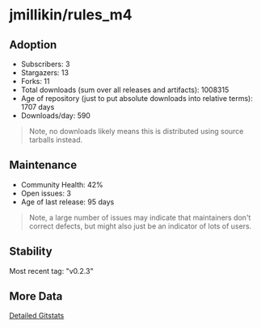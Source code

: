 # jmillikin/rules_m4

## Adoption

- Subscribers: 3
- Stargazers: 13
- Forks: 11
- Total downloads (sum over all releases and artifacts): 1008315
- Age of repository (just to put absolute downloads into relative terms): 1707 days
- Downloads/day: 590

> Note, no downloads likely means this is distributed using source tarballs instead.

## Maintenance

- Community Health: 42%
- Open issues: 3
- Age of last release: 95 days

> Note, a large number of issues may indicate that maintainers don't correct defects, but might also
> just be an indicator of lots of users.

## Stability

Most recent tag: "v0.2.3"

## More Data

[Detailed Gitstats](/bazel-catalog/gitstats/jmillikin/rules_m4)

